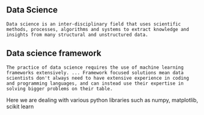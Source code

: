 ## Data Science

`Data science is an inter-disciplinary field that uses scientific methods, processes, algorithms and systems to extract knowledge and insights from many structural and unstructured data.`

## Data science framework

`The practice of data science requires the use of machine learning frameworks extensively. ... Framework focused solutions mean data scientists don't always need to have extensive experience in coding and programming languages, and can instead use their expertise in solving bigger problems on their table.`

Here we are dealing with various python libraries such as numpy, matplotlib, scikit learn
